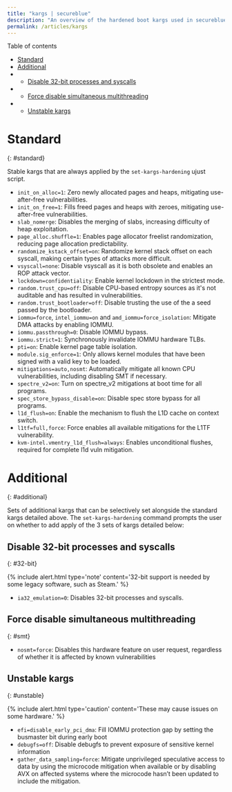 ```yaml
---
title: "kargs | secureblue"
description: "An overview of the hardened boot kargs used in secureblue"
permalink: /articles/kargs
---
```


Table of contents
- [Standard](#standard)
- [Additional](#additional)
- - [Disable 32-bit processes and syscalls](#32-bit)
- - [Force disable simultaneous multithreading](#smt)
- - [Unstable kargs](#unstable)

# Standard
{: #standard}

Stable kargs that are always applied by the `set-kargs-hardening` ujust script.

- `init_on_alloc=1`: Zero newly allocated pages and heaps, mitigating use-after-free vulnerabilities.
- `init_on_free=1`: Fills freed pages and heaps with zeroes, mitigating use-after-free vulnerabilities.
- `slab_nomerge`: Disables the merging of slabs, increasing difficulty of heap exploitation.
- `page_alloc.shuffle=1`: Enables page allocator freelist randomization, reducing page allocation predictability.
- `randomize_kstack_offset=on`: Randomize kernel stack offset on each syscall, making certain types of attacks more difficult.
- `vsyscall=none`: Disable vsyscall as it is both obsolete and enables an ROP attack vector.
- `lockdown=confidentiality`: Enable kernel lockdown in the strictest mode.
- `random.trust_cpu=off`: Disable CPU-based entropy sources as it's not auditable and has resulted in vulnerabilities.
- `random.trust_bootloader=off`: Disable trusting the use of the a seed passed by the bootloader.
- `iommu=force`, `intel_iommu=on` and `amd_iommu=force_isolation`: Mitigate DMA attacks by enabling IOMMU.
- `iommu.passthrough=0`: Disable IOMMU bypass.
- `iommu.strict=1`: Synchronously invalidate IOMMU hardware TLBs.
- `pti=on`: Enable kernel page table isolation.
- `module.sig_enforce=1`: Only allows kernel modules that have been signed with a valid key to be loaded.
- `mitigations=auto,nosmt`: Automatically mitigate all known CPU vulnerabilities, including disabling SMT if necessary.
- `spectre_v2=on`: Turn on spectre_v2 mitigations at boot time for all programs.
- `spec_store_bypass_disable=on`: Disable spec store bypass for all programs.
- `l1d_flush=on`: Enable the mechanism to flush the L1D cache on context switch.
- `l1tf=full,force`: Force enables all available mitigations for the L1TF vulnerability.
- `kvm-intel.vmentry_l1d_flush=always`: Enables unconditional flushes, required for complete l1d vuln mitigation.

# Additional
{: #additional}

Sets of additional kargs that can be selectively set alongside the standard kargs detailed above. The `set-kargs-hardening` command prompts the user on whether to add apply of the 3 sets of kargs detailed below:

## Disable 32-bit processes and syscalls
{: #32-bit}

{% include alert.html type='note' content='32-bit support is needed by some legacy software, such as Steam.' %}

- `ia32_emulation=0`: Disables 32-bit processes and syscalls.

## Force disable simultaneous multithreading
{: #smt}

- `nosmt=force`: Disables this hardware feature on user request, regardless of whether it is affected by known vulnerabilities

## Unstable kargs
{: #unstable}

{% include alert.html type='caution' content='These may cause issues on some hardware.' %}

- `efi=disable_early_pci_dma`: Fill IOMMU protection gap by setting the busmaster bit during early boot
- `debugfs=off`: Disable debugfs to prevent exposure of sensitive kernel information
- `gather_data_sampling=force`: Mitigate unprivileged speculative access to data by using the microcode mitigation when available or by disabling AVX on affected systems where the microcode hasn’t been updated to include the mitigation.
